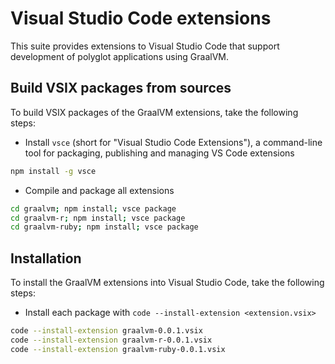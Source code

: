 # Visual Studio Code extensions

This suite provides extensions to Visual Studio Code that support development of polyglot applications using GraalVM.

## Build VSIX packages from sources

To build VSIX packages of the GraalVM extensions, take the following steps:

* Install `vsce` (short for "Visual Studio Code Extensions"), a command-line tool for packaging, publishing and managing VS Code extensions
```bash
npm install -g vsce
```

* Compile and package all extensions
```bash
cd graalvm; npm install; vsce package
cd graalvm-r; npm install; vsce package
cd graalvm-ruby; npm install; vsce package
```

## Installation

To install the GraalVM extensions into Visual Studio Code, take the following steps:

* Install each package with `code --install-extension <extension.vsix>`
```bash
code --install-extension graalvm-0.0.1.vsix
code --install-extension graalvm-r-0.0.1.vsix
code --install-extension graalvm-ruby-0.0.1.vsix
```

